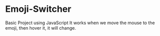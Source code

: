 # Emoji-Switcher
Basic Project using JavaScript
It works when we move the mouse to the emoji, then hover it, it will change.
